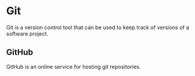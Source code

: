 Git
===


Git is a version control tool that can be used to keep track of versions of a software project.


GitHub
------


GitHub is an online service for hosting git repositories.

